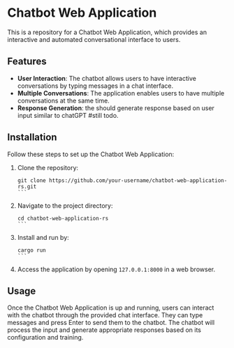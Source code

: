 # Chatbot Web Application

This is a repository for a Chatbot Web Application, which provides an interactive and automated conversational interface to users.

## Features

- **User Interaction**: The chatbot allows users to have interactive conversations by typing messages in a chat interface.
- **Multiple Conversations**: The application enables users to have multiple conversations at the same time.
- **Response Generation**: the should generate response based on user input similar to chatGPT #still todo.

## Installation

Follow these steps to set up the Chatbot Web Application:

1. Clone the repository:  
   ````
   git clone https://github.com/your-username/chatbot-web-application-rs.git
   ```
2. Navigate to the project directory:  
   ````
   cd chatbot-web-application-rs
   ```
3. Install and run by:  
   ````
   cargo run
   ```

7. Access the application by opening `127.0.0.1:8000` in a web browser.

## Usage

Once the Chatbot Web Application is up and running, users can interact with the chatbot through the provided chat interface. They can type messages and press Enter to send them to the chatbot. The chatbot will process the input and generate appropriate responses based on its configuration and training.

